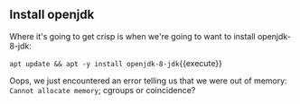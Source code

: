 ## Install openjdk

Where it's going to get crisp is when we're going to want to install openjdk-8-jdk:

`apt update && apt -y install openjdk-8-jdk`{{execute}}

Oops, we just encountered an error telling us that we were out of memory: `Cannot allocate memory`; 
cgroups or coincidence?